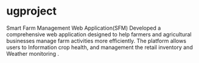 # ugproject
Smart Farm Management Web Application(SFM)                      Developed a comprehensive web application designed to help farmers and agricultural businesses manage farm activities more efficiently. The platform allows users to Information  crop health, and management the retail inventory and Weather monitoring .
